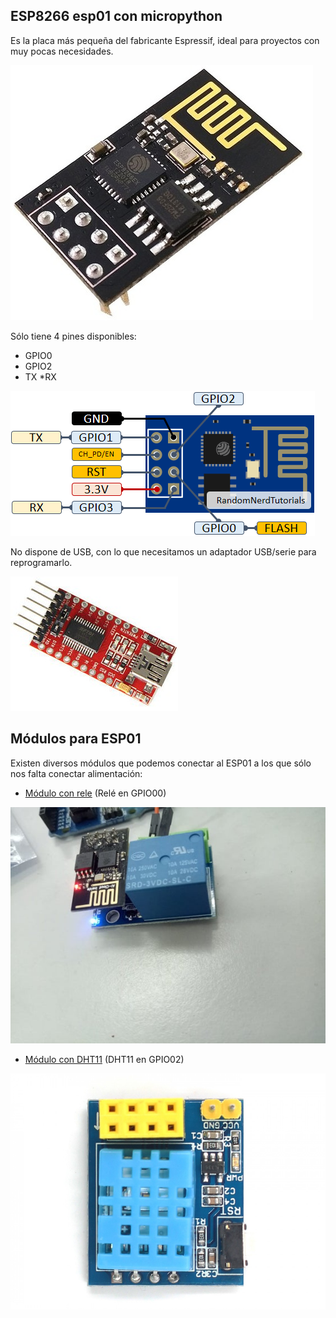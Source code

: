 ##  ESP8266 esp01 con micropython

Es la placa más pequeña del fabricante Espressif, ideal para proyectos con muy pocas necesidades. 

![](./images/ESP01.jpg)

Sólo tiene 4 pines disponibles:

* GPIO0
* GPIO2
* TX
*RX


![](./images/ESP-01-ESP8266-pinout-gpio-pin.png)

No dispone de USB, con lo que necesitamos un adaptador USB/serie para reprogramarlo.

![](./images/ftdi.jpg)


## Módulos para ESP01

Existen diversos módulos que podemos conectar al ESP01 a los que sólo nos falta conectar alimentación:

* [Módulo con rele](https://www.instructables.com/ESP0101S-RELAY-MODULE-TUTORIAL/) (Relé en GPIO00)

![](./images/ModuloRele.jpg)

* [Módulo con DHT11](https://www.makerfabs.com/esp-01-dht11-module.html) (DHT11 en GPIO02)

![](./images/ESP-01S_DHT11_Module_3-1000x750.jpg)

